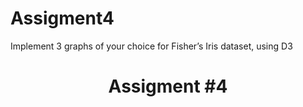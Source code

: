 # Assigment4
Implement 3 graphs of your choice for Fisher’s Iris dataset, using D3
<!DOCTYPE html>
<html>
<title>W3.CSS</title>
</style>
<header class="w3-container w3-red">
  <h1>Assigment #4 </h1>
</header>
<meta name="viewport" content="width=device-width, initial-scale=1">
<body>
<script src="//d3js.org/d3.v4.js"></script>
<script src="../build/d3-annotate.js"></script>
<script>
d3.csv("iris.csv", function (err, data) {
	if (!err)
		handleData(data);
});

var setosaColor = 'rgba(255, 0, 0, 0.7)',
	versicolorColor = 'rgba(204, 102, 0, 0.7)',
	virginicaColor = 'rgba(0, 200, 0, 0.7)';

$('#setosa').css('background-color', setosaColor);
$('#versicolor').css('background-color', versicolorColor);
$('#virginica').css('background-color', virginicaColor);

function handleData(data) {
	var 	w = 400,
		h = 400,
		padding = {
			top: 20,
			right: 40,
			bottom: 50,
			left: 40
		};

	var xScale = d3.scale.linear()
		.domain([0, 
			d3.max(data, 
			function (d) {
				return Math.max(d.sepalLength, d.petalLength);
			})])
		.range([padding.left, w - padding.right]);

	var yScale = d3.scale.linear()
		.domain([0, 
			d3.max(data, 
			function (d) {
				return Math.max(d.sepalWidth, d.petalWidth);
			})])
		.range([h - padding.bottom, padding.top]);

	var xAxis = d3.svg.axis()
		.scale(xScale)
		.orient('bottom')
		.ticks(8);

	var yAxis = d3.svg.axis()
		.scale(yScale)
		.orient('left')
		.ticks(5);

	var drawSpecies = function(svg, species, xParam, yParam, color) {
		svg.append('g').selectAll('circle')
			.data(data)
			.enter()
			.append('circle')
			.filter(function (d) { return d.species === species; })
			.attr('cx', function (d) { return xScale(d[xParam]); })
			.attr('cy', function (d) { return yScale(d[yParam]);})
			.attr('r', 3.5)
			.style('fill', color);
	};
    // lets create a scatter plot


	var createScatterPlot = function (title, attr1, attr2) {
		var svg = d3.select('#plots')
		.append('svg')
		.attr('width', w)
		.attr('height', h);

		svg.append('g')
			.attr('class', 'axis')
			.attr('transform', 'translate(0,' + (h - padding.bottom) + ')')
			.call(xAxis);

		svg.append('g')
			.attr('class', 'axis')
			.attr('transform', 'translate(' + padding.left + ', 0)')
			.call(yAxis);

		svg.append('g')
			.attr('class', 'label')
			.append('text')
			.attr('class', 'xlabel')
			.attr('text-anchor', 'middle')
			.attr('x', w / 2)
			.attr('y', h - 10)
			.text("Length (cm)");

		svg.append('g')
			.attr('class', 'label')
			.append('text')
			.attr('class', 'xlabel')
			.attr('text-anchor', 'middle')
			.attr('x', - h / 2)
			.attr('y', 10)
			.attr('transform', 'rotate(-90)')
			.text("Width (cm)");

		svg.append('g')
			.append('text')
			.attr('class', 'title')
			.attr('text-anchor', 'middle')
			.attr('x', w / 2)
			.attr('y', 15)
			.text(title);
//visualizing data set 
		drawSpecies(svg, "setosa", attr1, attr2, setosaColor);
		drawSpecies(svg, "versicolor", attr1, attr2, versicolorColor);
		drawSpecies(svg, "virginica", attr1, attr2, virginicaColor);
	};
//make a scatterplot from data
	createScatterPlot("Sepal", "sepalLength", "sepalWidth");
	createScatterPlot("Petal", "petalLength", "petalWidth");
}

